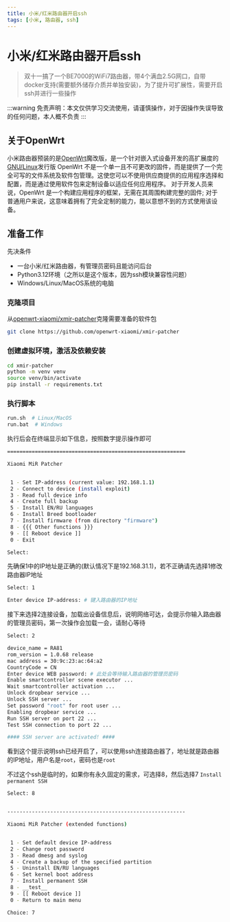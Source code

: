 ```yaml
---
title: 小米/红米路由器开启ssh
tags: [小米, 路由器, ssh]
---
```


# 小米/红米路由器开启ssh

> 双十一搞了一个BE7000的WiFi7路由器，带4个满血2.5G网口，自带docker支持(需要额外储存介质并单独安装)，为了提升可扩展性，需要开启ssh并进行一些操作

:::warning
免责声明：本文仅供学习交流使用，请谨慎操作，对于因操作失误导致的任何问题，本人概不负责
:::

## 关于OpenWrt
小米路由器预装的是[OpenWrt](https://openwrt.org/)魔改版，是一个针对嵌入式设备开发的高扩展度的[GNU/Linux](https://www.linux.org/)发行版
OpenWrt 不是一个单一且不可更改的固件，而是提供了一个完全可写的文件系统及软件包管理。这使您可以不使用供应商提供的应用程序选择和配置，而是通过使用软件包来定制设备以适应任何应用程序。
对于开发人员来说，OpenWrt 是一个构建应用程序的框架，无需在其周围构建完整的固件; 对于普通用户来说，这意味着拥有了完全定制的能力，能以意想不到的方式使用该设备。

## 准备工作
先决条件

- 一台小米/红米路由器，有管理员密码且能访问后台
- Python3.12环境（之所以是这个版本，因为ssh模块兼容性问题）
- Windows/Linux/MacOS系统的电脑

### 克隆项目
从[openwrt-xiaomi/xmir-patcher](https://github.com/openwrt-xiaomi/xmir-patcher)克隆需要准备的软件包
```bash
git clone https://github.com/openwrt-xiaomi/xmir-patcher
```

### 创建虚拟环境，激活及依赖安装
```bash
cd xmir-patcher
python -m venv venv
source venv/bin/activate
pip install -r requirements.txt
```

### 执行脚本
```bash
run.sh  # Linux/MacOS
run.bat  # Windows
```

执行后会在终端显示如下信息，按照数字提示操作即可

```bash
==========================================================

Xiaomi MiR Patcher


 1 - Set IP-address (current value: 192.168.1.1)
 2 - Connect to device (install exploit)
 3 - Read full device info
 4 - Create full backup
 5 - Install EN/RU languages
 6 - Install Breed bootloader
 7 - Install firmware (from directory "firmware")
 8 - {{{ Other functions }}}
 9 - [[ Reboot device ]]
 0 - Exit

Select:
```

先确保1中的IP地址是正确的(默认情况下是192.168.31.1)，若不正确请先选择1修改路由器IP地址

```bash
Select: 1

Enter device IP-address: # 键入路由器的IP地址
```

接下来选择2连接设备，加载出设备信息后，说明网络可达，会提示你输入路由器的管理员密码，第一次操作会加载一会，请耐心等待

```bash
Select: 2

device_name = RA81
rom_version = 1.0.68 release
mac address = 30:9c:23:ac:64:a2
CountryCode = CN
Enter device WEB password: # 此处会等待输入路由器的管理员密码
Enable smartcontroller scene executor ...
Wait smartcontroller activation ...
Unlock dropbear service ...
Unlock SSH server ...
Set password "root" for root user ...
Enabling dropbear service ...
Run SSH server on port 22 ...
Test SSH connection to port 22 ...

#### SSH server are activated! ####
```

看到这个提示说明ssh已经开启了，可以使用ssh连接路由器了，地址就是路由器的IP地址，用户名是`root`，密码也是`root`

不过这个ssh是临时的，如果你有永久固定的需求，可选择8，然后选择7 `Install permanent SSH`

```bash
Select: 8


----------------------------------------------------------

Xiaomi MiR Patcher (extended functions)


 1 - Set default device IP-address
 2 - Change root password
 3 - Read dmesg and syslog
 4 - Create a backup of the specified partition
 5 - Uninstall EN/RU languages
 6 - Set kernel boot address
 7 - Install permanent SSH
 8 - __test__
 9 - [[ Reboot device ]]
 0 - Return to main menu

Choice: 7
```
